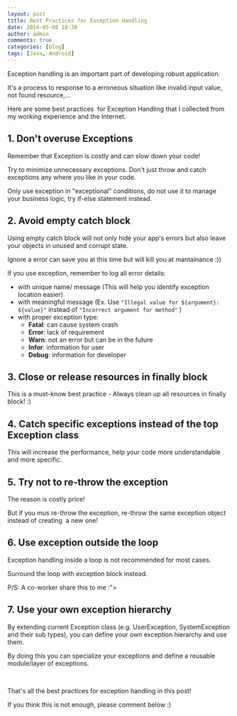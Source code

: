 ```yaml
---
layout: post
title: Best Practices for Exception Handling
date: 2014-05-08 18:38
author: admin
comments: true
categories: [blog]
tags: [Java, Android]
---
```



Exception handling is an important part of developing robust application.

It's a process to response to a erroneous situation like invalid input value, not found resource,...

Here are some best practices  for Exception Handling that I collected from my working experience and the Internet.

<!--more-->
<h2>1. Don't overuse Exceptions</h2>
Remember that Exception is costly and can slow down your code!

Try to minimize unnecessary exceptions. Don't just throw and catch exceptions any where you like in your code.

Only use exception in "exceptional" conditions, do not use it to manage your business logic, try if-else statement instead.
<h2>2. Avoid empty catch block</h2>
Using empty catch block will not only hide your app's errors but also leave your objects in unused and corrupt state.

Ignore a error can save you at this time but will kill you at mantainance :))

If you use exception, remember to log all error details:
<ul>
	<li>with unique name/ message (This will help you identify exception location easier)</li>
	<li>with meaningful message (Ex. Use <code>"Illegal value for ${argument}: ${value}"</code> instead of <code>"Incorrect argument for method"</code> )</li>
	<li>with proper exception type:
<ul>
	<li><strong>Fatal</strong>: can cause system crash</li>
	<li><strong>Error</strong>: lack of requirement</li>
	<li><strong>Warn</strong>: not an error but can be in the future</li>
	<li><strong>Infor</strong>: information for user</li>
	<li><strong>Debug</strong>: information for developer</li>
</ul>
</li>
</ul>
<h2>3. Close or release resources in finally block</h2>
This is a must-know best practice - Always clean up all resources in finally block! :)
<h2>4. Catch specific exceptions instead of the top Exception class</h2>
This will increase the performance, help your code more understandable and more specific.
<h2>5. Try not to re-throw the exception</h2>
The reason is costly price!

But if you mus re-throw the exception, re-throw the same exception object instead of creating  a new one!
<h2>6. Use exception outside the loop</h2>
Exception handling inside a loop is not recommended for most cases.

Surround the loop with exception block instead.

P/S: A co-worker share this to me :"&gt;
<h2>7. Use your own exception hierarchy</h2>
By extending current Exception class (e.g. UserException, SystemException and their sub types), you can define your own exception hierarchy and use them.

By doing this you can specialize your exceptions and define a reusable module/layer of exceptions.

&nbsp;

That's all the best practices for exception handling in this post!

If you think this is not enough, please comment below :)

&nbsp;
